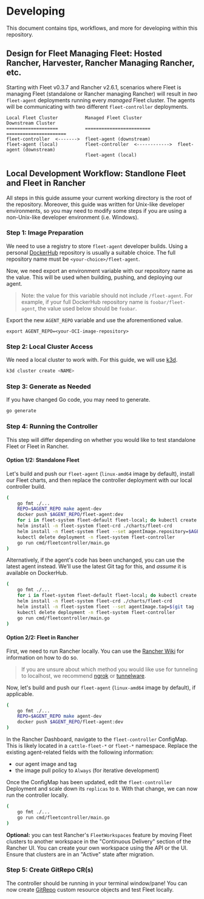 # Developing

This document contains tips, workflows, and more for developing within this repository.

## Design for Fleet Managing Fleet: Hosted Rancher, Harvester, Rancher Managing Rancher, etc.

Starting with Fleet v0.3.7 and Rancher v2.6.1, scenarios where Fleet is managing Fleet (standalone or Rancher managing Rancher) will result in _two_ `fleet-agent` deployments running every _managed_ Fleet cluster.
The agents will be communicating with two different `fleet-controller` deployments.

```
Local Fleet Cluster          Managed Fleet Cluster             Downstream Cluster
===================          ========================          ======================
fleet-controller  <------->  fleet-agent (downstream)
fleet-agent (local)          fleet-controller  <------------>  fleet-agent (downstream)
                             fleet-agent (local)
```

## Local Development Workflow: Standlone Fleet and Fleet in Rancher

All steps in this guide assume your current working directory is the root of the repository.
Moreover, this guide was written for Unix-like developer environments, so you may need to modify some steps if you are using a non-Unix-like developer environment (i.e. Windows).

### Step 1: Image Preparation

We need to use a registry to store `fleet-agent` developer builds.
Using a personal [DockerHub](https://hub.docker.com/) repository is usually a suitable choice.
The full repository name must be `<your-choice>/fleet-agent`.

Now, we need export an environment variable with our repository name as the value.
This will be used when building, pushing, and deploying our agent.

> Note: the value for this variable should not include `/fleet-agent`.
> For example, if your full DockerHub repository name is `foobar/fleet-agent`, the value used below should be `foobar`.

Export the new `AGENT_REPO` variable and use the aforementioned value.

```
export AGENT_REPO=<your-OCI-image-repository>
```

### Step 2: Local Cluster Access

We need a local cluster to work with.
For this guide, we will use [k3d](https://github.com/rancher/k3d).

```sh
k3d cluster create <NAME>
```

### Step 3: Generate as Needed

If you have changed Go code, you may need to generate.

```sh
go generate
```

### Step 4: Running the Controller

This step will differ depending on whether you would like to test standalone Fleet or Fleet in Rancher.

#### Option 1/2: Standalone Fleet

Let's build and push our `fleet-agent` (`linux-amd64` image by default), install our Fleet charts, and then replace the controller deployment with our local controller build.

```sh
(
    go fmt ./...
    REPO=$AGENT_REPO make agent-dev
    docker push $AGENT_REPO/fleet-agent:dev
    for i in fleet-system fleet-default fleet-local; do kubectl create namespace $i; done
    helm install -n fleet-system fleet-crd ./charts/fleet-crd
    helm install -n fleet-system fleet --set agentImage.repository=$AGENT_REPO/fleet-agent --set agentImage.imagePullPolicy=Always ./charts/fleet
    kubectl delete deployment -n fleet-system fleet-controller
    go run cmd/fleetcontroller/main.go
)
```

Alternatively, if the agent's code has been unchanged, you can use the latest agent instead.
We'll use the latest Git tag for this, and _assume_ it is available on DockerHub.

```sh
(
    go fmt ./...
    for i in fleet-system fleet-default fleet-local; do kubectl create namespace $i; done
    helm install -n fleet-system fleet-crd ./charts/fleet-crd
    helm install -n fleet-system fleet --set agentImage.tag=$(git tag --sort=taggerdate | tail -1) ./charts/fleet
    kubectl delete deployment -n fleet-system fleet-controller
    go run cmd/fleetcontroller/main.go
)
```

#### Option 2/2: Fleet in Rancher

First, we need to run Rancher locally.
You can use the [Rancher Wiki](https://github.com/rancher/rancher/wiki/Setting-Up-Rancher-2.0-Development-Environment) for information on how to do so.

> If you are unsure about which method you would like use for tunneling to localhost, we recommend [ngrok](https://ngrok.com) or [tunnelware](https://github.com/StrongMonkey/tunnelware).

Now, let's build and push our `fleet-agent` (`linux-amd64` image by default), if applicable.

```sh
(
    go fmt ./...
    REPO=$AGENT_REPO make agent-dev
    docker push $AGENT_REPO/fleet-agent:dev
)
```

In the Rancher Dashboard, navigate to the `fleet-controller` ConfigMap.
This is likely located in a `cattle-fleet-*` or `fleet-*` namespace.
Replace the existing agent-related fields with the following information:

- our agent image and tag
- the image pull policy to `Always` (for iterative development)

Once the ConfigMap has been updated, edit the `fleet-controller` Deployment and scale down its `replicas` to `0`.
With that change, we can now run the controller locally.

```sh
(
    go fmt ./...
    go run cmd/fleetcontroller/main.go
)
```

**Optional:** you can test Rancher's `FleetWorkspaces` feature by moving Fleet clusters to another workspace in the "Continuous Delivery" section of the Rancher UI.
You can create your own workspace using the API or the UI.
Ensure that clusters are in an "Active" state after migration.

### Step 5: Create GitRepo CR(s)

The controller should be running in your terminal window/pane!
You can now create [GitRepo](https://fleet.rancher.io/gitrepo-structure/) custom resource objects and test Fleet locally.
